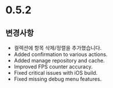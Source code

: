 # 0.5.2

## 변경사항

- 컬렉션에 항목 삭제/정렬을 추가했습니다.
- Added confirmation to various actions.
- Added manage repository and cache.
- Improved FPS counter accuracy.
- Fixed critical issues with iOS build.
- Fixed missing debug menu features.
